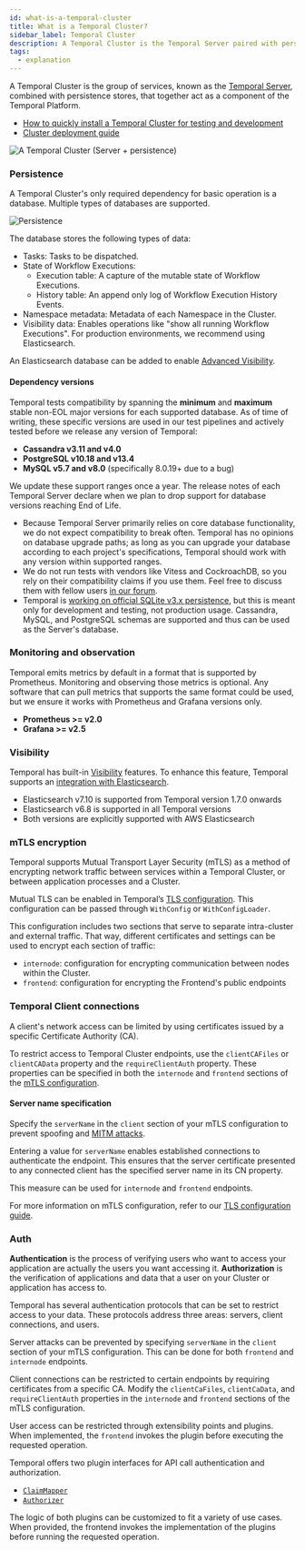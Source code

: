 ```yaml
---
id: what-is-a-temporal-cluster
title: What is a Temporal Cluster?
sidebar_label: Temporal Cluster
description: A Temporal Cluster is the Temporal Server paired with persistence.
tags:
  - explanation
---
```


A Temporal Cluster is the group of services, known as the [Temporal Server](/concepts/what-is-the-temporal-server), combined with persistence stores, that together act as a component of the Temporal Platform.

- [How to quickly install a Temporal Cluster for testing and development](/clusters/quick-install)
- [Cluster deployment guide](/cluster-deployment-guide)

![A Temporal Cluster (Server + persistence)](/diagrams/temporal-cluster.svg)

### Persistence

A Temporal Cluster's only required dependency for basic operation is a database.
Multiple types of databases are supported.

![Persistence](/diagrams/temporal-database.svg)

The database stores the following types of data:

- Tasks: Tasks to be dispatched.
- State of Workflow Executions:
  - Execution table: A capture of the mutable state of Workflow Executions.
  - History table: An append only log of Workflow Execution History Events.
- Namespace metadata: Metadata of each Namespace in the Cluster.
- Visibility data: Enables operations like "show all running Workflow Executions".
  For production environments, we recommend using Elasticsearch.

An Elasticsearch database can be added to enable [Advanced Visibility](/concepts/what-is-advanced-visibility).

#### Dependency versions

Temporal tests compatibility by spanning the **minimum** and **maximum** stable non-EOL major versions for each supported database.
As of time of writing, these specific versions are used in our test pipelines and actively tested before we release any version of Temporal:

- **Cassandra v3.11 and v4.0**
- **PostgreSQL v10.18 and v13.4**
- **MySQL v5.7 and v8.0** (specifically 8.0.19+ due to a bug)

We update these support ranges once a year.
The release notes of each Temporal Server declare when we plan to drop support for database versions reaching End of Life.

- Because Temporal Server primarily relies on core database functionality, we do not expect compatibility to break often.
  Temporal has no opinions on database upgrade paths; as long as you can upgrade your database according to each project's specifications, Temporal should work with any version within supported ranges.
- We do not run tests with vendors like Vitess and CockroachDB, so you rely on their compatibility claims if you use them.
  Feel free to discuss them with fellow users [in our forum](https://community.temporal.io/).
- Temporal is [working on official SQLite v3.x persistence](https://github.com/temporalio/temporal/pulls?q=is%3Apr+sort%3Aupdated-desc+sqlite), but this is meant only for development and testing, not production usage.
  Cassandra, MySQL, and PostgreSQL schemas are supported and thus can be used as the Server's database.

### Monitoring and observation

Temporal emits metrics by default in a format that is supported by Prometheus.
Monitoring and observing those metrics is optional.
Any software that can pull metrics that supports the same format could be used, but we ensure it works with Prometheus and Grafana versions only.

- **Prometheus >= v2.0**
- **Grafana >= v2.5**

### Visibility

Temporal has built-in [Visibility](/concepts/what-is-visibility) features.
To enhance this feature, Temporal supports an [integration with Elasticsearch](/clusters/how-to-integrate-elasticsearch-into-a-temporal-cluster).

- Elasticsearch v7.10 is supported from Temporal version 1.7.0 onwards
- Elasticsearch v6.8 is supported in all Temporal versions
- Both versions are explicitly supported with AWS Elasticsearch

### mTLS encryption

Temporal supports Mutual Transport Layer Security (mTLS) as a method of encrypting network traffic between services within a Temporal Cluster, or between application processes and a Cluster.

Mutual TLS can be enabled in Temporal’s [TLS configuration](/references/configuration#tls).
This configuration can be passed through `WithConfig` or `WithConfigLoader`.

This configuration includes two sections that serve to separate intra-cluster and external traffic. That way, different certificates and settings can be used to encrypt each section of traffic:

- `internode`: configuration for encrypting communication between nodes within the Cluster.
- `frontend`: configuration for encrypting the Frontend's public endpoints

### Temporal Client connections

A client's network access can be limited by using certificates issued by a specific Certificate Authority (CA).

To restrict access to Temporal Cluster endpoints, use the `clientCAFiles` or `clientCAData` property and the `requireClientAuth` property.
These properties can be specified in both the `internode` and `frontend` sections of the [mTLS configuration](/references/configuration#tls).

#### Server name specification

Specify the `serverName` in the `client` section of your mTLS configuration to prevent spoofing and [MITM attacks](https://en.wikipedia.org/wiki/Man-in-the-middle_attack).

Entering a value for `serverName` enables established connections to authenticate the endpoint.
This ensures that the server certificate presented to any connected client has the specified server name in its CN property.

This measure can be used for `internode` and `frontend` endpoints.

For more information on mTLS configuration, refer to our [TLS configuration guide](/references/configuration#tls).

### Auth

**Authentication** is the process of verifying users who want to access your application are actually the users you want accessing it.
**Authorization** is the verification of applications and data that a user on your Cluster or application has access to.

Temporal has several authentication protocols that can be set to restrict access to your data.
These protocols address three areas: servers, client connections, and users.

Server attacks can be prevented by specifying `serverName` in the `client` section of your mTLS configuration.
This can be done for both `frontend` and `internode` endpoints.

Client connections can be restricted to certain endpoints by requiring certificates from a specific CA.
Modify the `clientCaFiles`,  `clientCaData`, and `requireClientAuth` properties in the `internode` and `frontend` sections of the mTLS configuration.

User access can be restricted through extensibility points and plugins.
When implemented, the `frontend` invokes the plugin before executing the requested operation.

Temporal offers two plugin interfaces for API call authentication and authorization.

- [`ClaimMapper`](/concepts/what-is-a-claimmapper-plugin)
- [`Authorizer`](/concepts/what-is-an-authorizer-plugin)

The logic of both plugins can be customized to fit a variety of use cases.
When provided, the frontend invokes the implementation of the plugins before running the requested operation.
